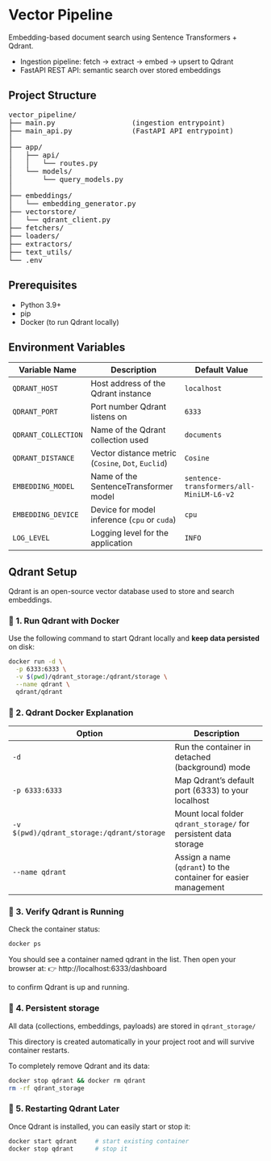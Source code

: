 # Vector Pipeline

Embedding-based document search using Sentence Transformers + Qdrant.

- Ingestion pipeline: fetch → extract → embed → upsert to Qdrant
- FastAPI REST API: semantic search over stored embeddings

## Project Structure

<pre>
vector_pipeline/
├── main.py                  (ingestion entrypoint)
├── main_api.py              (FastAPI API entrypoint)
│
├── app/
│   ├── api/
│   │   └── routes.py
│   └── models/
│       └── query_models.py
│
├── embeddings/
│   └── embedding_generator.py
├── vectorstore/
│   └── qdrant_client.py
├── fetchers/
├── loaders/
├── extractors/
├── text_utils/
└── .env
</pre>

## Prerequisites

- Python 3.9+
- pip
- Docker (to run Qdrant locally)

## Environment Variables

| Variable Name         | Description                                | Default Value |
|------------------------|--------------------------------------------|----------------|
| `QDRANT_HOST`          | Host address of the Qdrant instance        | `localhost`    |
| `QDRANT_PORT`          | Port number Qdrant listens on              | `6333`         |
| `QDRANT_COLLECTION`    | Name of the Qdrant collection used         | `documents`    |
| `QDRANT_DISTANCE`      | Vector distance metric (`Cosine`, `Dot`, `Euclid`) | `Cosine`       |
| `EMBEDDING_MODEL`      | Name of the SentenceTransformer model      | `sentence-transformers/all-MiniLM-L6-v2` |
| `EMBEDDING_DEVICE`     | Device for model inference (`cpu` or `cuda`) | `cpu`        |
| `LOG_LEVEL`            | Logging level for the application          | `INFO`         |

## Qdrant Setup

Qdrant is an open-source vector database used to store and search embeddings.

### 🧱 1. Run Qdrant with Docker

Use the following command to start Qdrant locally and **keep data persisted** on disk:

```bash
docker run -d \
  -p 6333:6333 \
  -v $(pwd)/qdrant_storage:/qdrant/storage \
  --name qdrant \
  qdrant/qdrant
```
### 🧱 2. Qdrant Docker Explanation

| Option | Description |
|--------|--------------|
| `-d` | Run the container in detached (background) mode |
| `-p 6333:6333` | Map Qdrant’s default port (6333) to your localhost |
| `-v $(pwd)/qdrant_storage:/qdrant/storage` | Mount local folder `qdrant_storage/` for persistent data storage |
| `--name qdrant` | Assign a name (`qdrant`) to the container for easier management |

### 🧾 3. Verify Qdrant is Running

Check the container status:
```bash
docker ps
```
You should see a container named qdrant in the list. Then open your browser at:
👉 http://localhost:6333/dashboard

to confirm Qdrant is up and running.

### 💾 4. Persistent storage

All data (collections, embeddings, payloads) are stored in ```qdrant_storage/```

This directory is created automatically in your project root and will survive container restarts.

To completely remove Qdrant and its data:

```bash
docker stop qdrant && docker rm qdrant
rm -rf qdrant_storage
```

### 🔄 5. Restarting Qdrant Later

Once Qdrant is installed, you can easily start or stop it:

```bash
docker start qdrant     # start existing container
docker stop qdrant      # stop it
```